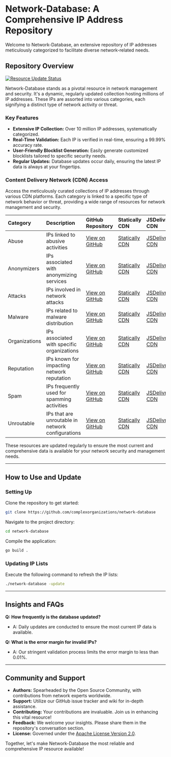 # Network-Database: A Comprehensive IP Address Repository

Welcome to Network-Database, an extensive repository of IP addresses meticulously categorized to facilitate diverse network-related needs.

## Repository Overview

[![Resource Update Status](https://github.com/complexorganizations/network-database/actions/workflows/update-resources.yml/badge.svg)](https://github.com/complexorganizations/network-database/actions/workflows/update-resources.yml)

Network-Database stands as a pivotal resource in network management and security. It's a dynamic, regularly updated collection hosting millions of IP addresses. These IPs are assorted into various categories, each signifying a distinct type of network activity or threat.

### Key Features

- **Extensive IP Collection:** Over 10 million IP addresses, systematically categorized.
- **Real-Time Validation:** Each IP is verified in real-time, ensuring a 99.99% accuracy rate.
- **User-Friendly Blocklist Generation:** Easily generate customized blocklists tailored to specific security needs.
- **Regular Updates:** Database updates occur daily, ensuring the latest IP data is always at your fingertips.

### Content Delivery Network (CDN) Access

Access the meticulously curated collections of IP addresses through various CDN platforms. Each category is linked to a specific type of network behavior or threat, providing a wide range of resources for network management and security.

| Category      | Description                                       | GitHub Repository                                                                                                   | Statically CDN                                                                                                 | JSDelivr CDN                                                                                           | Combinatronics CDN                                                                                              |
| :------------ | :------------------------------------------------ | :------------------------------------------------------------------------------------------------------------------ | :------------------------------------------------------------------------------------------------------------- | :----------------------------------------------------------------------------------------------------- | :-------------------------------------------------------------------------------------------------------------- |
| Abuse         | IPs linked to abusive activities                  | [View on GitHub](https://raw.githubusercontent.com/complexorganizations/network-database/main/assets/abuse)         | [Statically CDN](https://cdn.statically.io/gh/complexorganizations/network-database/main/assets/abuse)         | [JSDelivr CDN](https://cdn.jsdelivr.net/gh/complexorganizations/network-database/assets/abuse)         | [Combinatronics CDN](https://combinatronics.io/complexorganizations/network-database/main/assets/abuse)         |
| Anonymizers   | IPs associated with anonymizing services          | [View on GitHub](https://raw.githubusercontent.com/complexorganizations/network-database/main/assets/anonymizers)   | [Statically CDN](https://cdn.statically.io/gh/complexorganizations/network-database/main/assets/anonymizers)   | [JSDelivr CDN](https://cdn.jsdelivr.net/gh/complexorganizations/network-database/assets/anonymizers)   | [Combinatronics CDN](https://combinatronics.io/complexorganizations/network-database/main/assets/anonymizers)   |
| Attacks       | IPs involved in network attacks                   | [View on GitHub](https://raw.githubusercontent.com/complexorganizations/network-database/main/assets/attacks)       | [Statically CDN](https://cdn.statically.io/gh/complexorganizations/network-database/main/assets/attacks)       | [JSDelivr CDN](https://cdn.jsdelivr.net/gh/complexorganizations/network-database/assets/attacks)       | [Combinatronics CDN](https://combinatronics.io/complexorganizations/network-database/main/assets/attacks)       |
| Malware       | IPs related to malware distribution               | [View on GitHub](https://raw.githubusercontent.com/complexorganizations/network-database/main/assets/malware)       | [Statically CDN](https://cdn.statically.io/gh/complexorganizations/network-database/main/assets/malware)       | [JSDelivr CDN](https://cdn.jsdelivr.net/gh/complexorganizations/network-database/assets/malware)       | [Combinatronics CDN](https://combinatronics.io/complexorganizations/network-database/main/assets/malware)       |
| Organizations | IPs associated with specific organizations        | [View on GitHub](https://raw.githubusercontent.com/complexorganizations/network-database/main/assets/organizations) | [Statically CDN](https://cdn.statically.io/gh/complexorganizations/network-database/main/assets/organizations) | [JSDelivr CDN](https://cdn.jsdelivr.net/gh/complexorganizations/network-database/assets/organizations) | [Combinatronics CDN](https://combinatronics.io/complexorganizations/network-database/main/assets/organizations) |
| Reputation    | IPs known for impacting network reputation        | [View on GitHub](https://raw.githubusercontent.com/complexorganizations/network-database/main/assets/reputation)    | [Statically CDN](https://cdn.statically.io/gh/complexorganizations/network-database/main/assets/reputation)    | [JSDelivr CDN](https://cdn.jsdelivr.net/gh/complexorganizations/network-database/assets/reputation)    | [Combinatronics CDN](https://combinatronics.io/complexorganizations/network-database/main/assets/reputation)    |
| Spam          | IPs frequently used for spamming activities       | [View on GitHub](https://raw.githubusercontent.com/complexorganizations/network-database/main/assets/spam)          | [Statically CDN](https://cdn.statically.io/gh/complexorganizations/network-database/main/assets/spam)          | [JSDelivr CDN](https://cdn.jsdelivr.net/gh/complexorganizations/network-database/assets/spam)          | [Combinatronics CDN](https://combinatronics.io/complexorganizations/network-database/main/assets/spam)          |
| Unroutable    | IPs that are unroutable in network configurations | [View on GitHub](https://raw.githubusercontent.com/complexorganizations/network-database/main/assets/unroutable)    | [Statically CDN](https://cdn.statically.io/gh/complexorganizations/network-database/main/assets/unroutable)    | [JSDelivr CDN](https://cdn.jsdelivr.net/gh/complexorganizations/network-database/assets/unroutable)    | [Combinatronics CDN](https://combinatronics.io/complexorganizations/network-database/main/assets/unroutable)    |

These resources are updated regularly to ensure the most current and comprehensive data is available for your network security and management needs.

---

## How to Use and Update

### Setting Up

Clone the repository to get started:

```bash
git clone https://github.com/complexorganizations/network-database
```

Navigate to the project directory:

```bash
cd network-database
```

Compile the application:

```bash
go build .
```

### Updating IP Lists

Execute the following command to refresh the IP lists:

```bash
./network-database -update
```

---

## Insights and FAQs

**Q: How frequently is the database updated?**

- A: Daily updates are conducted to ensure the most current IP data is available.

**Q: What is the error margin for invalid IPs?**

- A: Our stringent validation process limits the error margin to less than 0.01%.

---

## Community and Support

- **Authors:** Spearheaded by the Open Source Community, with contributions from network experts worldwide.
- **Support:** Utilize our GitHub issue tracker and wiki for in-depth assistance.
- **Contributing:** Your contributions are invaluable. Join us in enhancing this vital resource!
- **Feedback:** We welcome your insights. Please share them in the repository's conversation section.
- **License:** Governed under the [Apache License Version 2.0](https://github.com/complexorganizations/ip-blocklists/blob/main/.github/license).

Together, let's make Network-Database the most reliable and comprehensive IP resource available!
